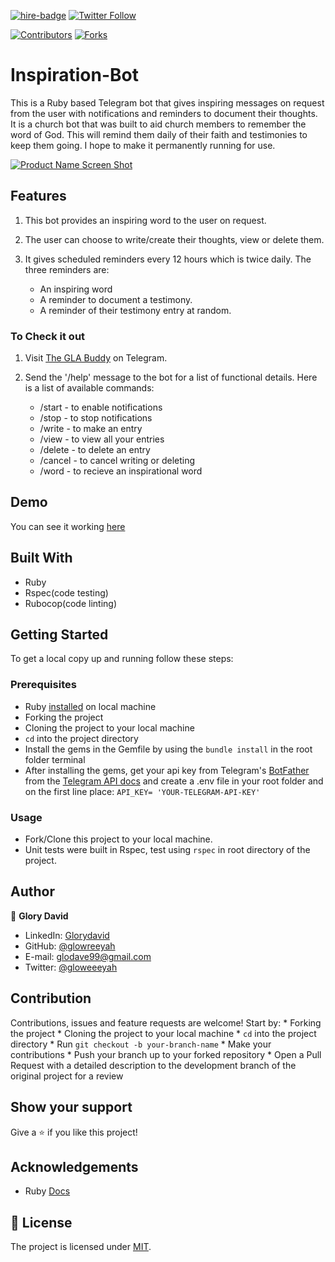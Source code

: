 [![hire-badge](https://img.shields.io/badge/Consult%20/%20Hire%20Glory-Click%20to%20Contact-brightgreen)](mailto:consult.glodave99@gmail.com) [![Twitter Follow](https://img.shields.io/twitter/follow/gloweeeyah?label=Follow%20gloweeeyah%20on%20Twitter&style=social)](https://twitter.com/gloweeeyah)

[![Contributors][contributors-shield]][contributors-url]
[![Forks][forks-shield]][forks-url]

# Inspiration-Bot 

This is a Ruby based Telegram bot that gives inspiring messages on request from the user with notifications and reminders to document their thoughts. It is a church bot that was built to aid church members to remember the word of God. This will remind them daily of their faith and testimonies to keep them going. I hope to make it permanently running for use.

[![Product Name Screen Shot][product-screenshot]](screenshot.gif)

## Features

1. This bot provides an inspiring word to the user on request.

2. The user can choose to write/create their thoughts, view or delete them.

3. It gives scheduled reminders every 12 hours which is twice daily. The three reminders are:

    - An inspiring word
    - A reminder to document a testimony.
    - A reminder of their testimony entry at random.

### To Check it out

1. Visit [The GLA Buddy](https://t.me/TheGlaBot) on Telegram.

2. Send the '/help' message to the bot for a list of functional details. Here is a list of available commands:

    - /start - to enable notifications
    - /stop - to stop notifications
    - /write - to make an entry
    - /view - to view all your entries
    - /delete - to delete an entry
    - /cancel - to cancel writing or deleting
    - /word - to recieve an inspirational word

## Demo

You can see it working [here](https://t.me/TheGlaBot)

## Built With

- Ruby
- Rspec(code testing)
- Rubocop(code linting)

## Getting Started

To get a local copy up and running follow these steps:

### Prerequisites

- Ruby [installed](https://www.ruby-lang.org/en/documentation/installation/) on local machine
- Forking the project
- Cloning the project to your local machine
- `cd` into the project directory
- Install the gems in the Gemfile by using the ```bundle install``` in the root folder terminal
- After installing the gems, get your api key from Telegram's [BotFather](https://core.telegram.org/bots) from the [Telegram API docs](https://core.telegram.org/bots) and create a .env file in your root folder and on the first line place:
```API_KEY= 'YOUR-TELEGRAM-API-KEY'```

### Usage

- Fork/Clone this project to your local machine.
- Unit tests were built in Rspec, test using ```rspec``` in root directory of the project.

## Author

👤 **Glory David** 
    
- LinkedIn: [Glorydavid](https://www.linkedin/glory-david) 
- GitHub: [@glowreeyah](https://github.com/glowreeyah)
- E-mail: glodave99@gmail.com
- Twitter: [@gloweeeyah](https://twitter.com/gloweeeyah)

## Contribution
Contributions, issues and feature requests are welcome! Start by:
    * Forking the project
    * Cloning the project to your local machine
    * `cd` into the project directory
    * Run `git checkout -b your-branch-name`
    * Make your contributions
    * Push your branch up to your forked repository
    * Open a Pull Request with a detailed description to the development branch of the original project for a review

## Show your support

Give a ⭐️ if you like this project!

<!-- ACKNOWLEDGEMENTS -->
## Acknowledgements
* Ruby [Docs](https://ruby-doc.org/core-2.6.5/Enumerable.html)

<!-- MARKDOWN LINKS & IMAGES -->
<!-- https://www.markdownguide.org/basic-syntax/#reference-style-links -->
[contributors-shield]: https://img.shields.io/github/contributors/glowreeyah/Inspiration-Bot.svg?style=flat-square
[contributors-url]: https://github.com/glowreeyah/Inspiration-Bot/graphs/contributors
[forks-shield]: https://img.shields.io/github/forks/glowreeyah/Inspiration-Bot.svg?style=flat-square
[forks-url]: https://github.com/glowreeyah/Inspiration-Bot/network/members
[stars-shield]: https://img.shields.io/github/stars/Inspiration-Bot.svg?style=flat-square
[stars-url]: https://github.com/glowreeyah/Inspiration-Bot/stargazers
[issues-shield]: https://img.shields.io/github/issues/Inspiration-Bot.svg?style=flat-square
[issues-url]: https://github.com/glowreeyah/Inspiration-Bot/issues
[product-screenshot]: screenshot.gif

## 📝 License

The project is licensed under [MIT](LICENSE).
